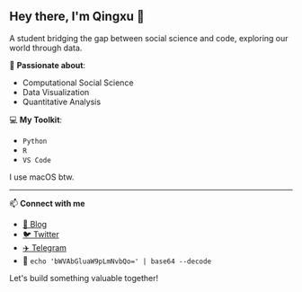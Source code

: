 ## Hey there, I'm Qingxu 👋 

A student bridging the gap between social science and code, exploring our world through data.

🔭 **Passionate about**: 
* Computational Social Science
* Data Visualization
* Quantitative Analysis

💻 **My Toolkit**: 
- `Python`
- `R` 
- `VS Code`

I use macOS btw.

---

📫 **Connect with me**

- [📝 Blog](https://blog.linioi.com) 
- [🐦 Twitter](https://twitter.com/Hikolary)
- [✈️ Telegram](https://t.me/Qingxu_talk)
- 📧 `echo 'bWVAbGluaW9pLmNvbQo=' | base64 --decode`

Let's build something valuable together!

